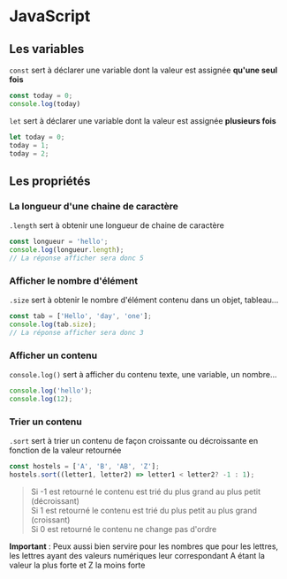 # JavaScript

## Les variables

`const` sert à déclarer une variable dont la valeur est assignée **qu'une seul fois**

```javascript
const today = 0;
console.log(today)
```

`let` sert à déclarer une variable dont la valeur est assignée **plusieurs fois**

```javascript
let today = 0;
today = 1;
today = 2;
```

## Les propriétés

### La longueur d'une chaine de caractère

`.length` sert à obtenir une longueur de chaine de caractère

```javascript
const longueur = 'hello';
console.log(longueur.length);
// La réponse afficher sera donc 5
```

### Afficher le nombre d'élément 

`.size` sert à obtenir le nombre d'élément contenu dans un objet, tableau...

```javascript
const tab = ['Hello', 'day', 'one'];
console.log(tab.size);
// La réponse afficher sera donc 3
```

### Afficher un contenu

`console.log()` sert à afficher du contenu texte, une variable, un nombre...

```javascript
console.log('hello');
console.log(12);
```

### Trier un contenu

`.sort` sert à trier un contenu de façon croissante ou décroissante en fonction de la valeur retournée

```javascript
const hostels = ['A', 'B', 'AB', 'Z'];
hostels.sort((letter1, letter2) => letter1 < letter2? -1 : 1);
```

> Si -1 est retourné le contenu est trié du plus grand au plus petit (décroissant)  
> Si 1 est retourné le contenu est trié du plus petit au plus grand (croissant)  
> Si 0 est retourné le contenu ne change pas d'ordre

**Important** :  Peux aussi bien servire pour les nombres que pour les lettres, les lettres ayant des valeurs numériques leur correspondant 
A étant la valeur la plus forte et Z la moins forte 